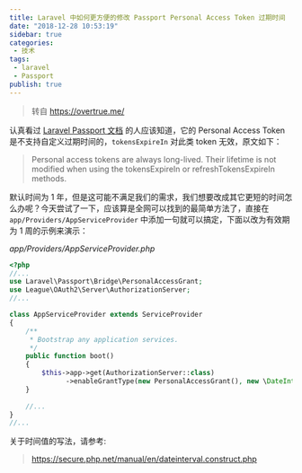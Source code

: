 ```yaml
---
title: Laravel 中如何更方便的修改 Passport Personal Access Token 过期时间
date: "2018-12-28 10:53:19"
sidebar: true
categories:
 - 技术
tags:
 - laravel
 - Passport
publish: true
---
```




> 转自 https://overtrue.me/

认真看过 [Laravel Passport 文档](https://laravel.com/docs/5.7/passport#configuration) 的人应该知道，它的 Personal Access Token 是不支持自定义过期时间的，`tokensExpireIn` 对此类 token 无效，原文如下：

> Personal access tokens are always long-lived. Their lifetime is not modified when using the tokensExpireIn or refreshTokensExpireIn methods.

默认时间为 1 年，但是这可能不满足我们的需求，我们想要改成其它更短的时间怎么办呢？今天尝试了一下，应该算是全网可以找到的最简单方法了，直接在 `app/Providers/AppServiceProvider` 中添加一句就可以搞定，下面以改为有效期为 1 周的示例来演示：

*app/Providers/AppServiceProvider.php*

```php
<?php
//...
use Laravel\Passport\Bridge\PersonalAccessGrant;
use League\OAuth2\Server\AuthorizationServer;
//...

class AppServiceProvider extends ServiceProvider
{
    /**
     * Bootstrap any application services.
     */
    public function boot()
    {
        $this->app->get(AuthorizationServer::class)
              ->enableGrantType(new PersonalAccessGrant(), new \DateInterval('P1W'));
    }
   
    //...
}
//...
```

关于时间值的写法，请参考:

> https://secure.php.net/manual/en/dateinterval.construct.php